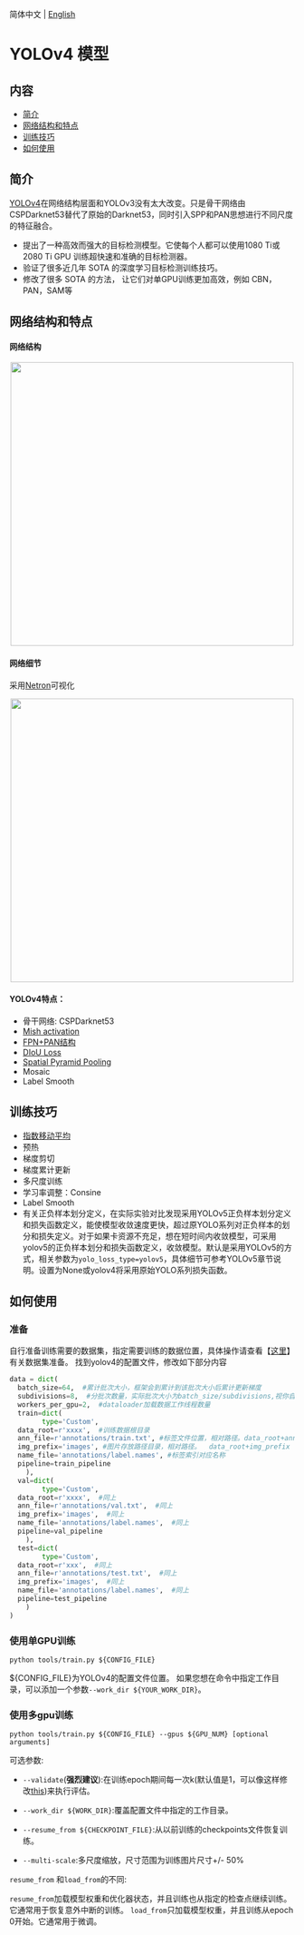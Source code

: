 简体中文 | [English](yolov4.md)

# YOLOv4 模型

## 内容
- [简介](#简介)
- [网络结构和特点](#网络结构和特点)
- [训练技巧](#训练技巧)
- [如何使用](#如何使用)

## 简介

[YOLOv4](https://arxiv.org/abs/2004.10934)在网络结构层面和YOLOv3没有太大改变。只是骨干网络由CSPDarknet53替代了原始的Darknet53，同时引入SPP和PAN思想进行不同尺度的特征融合。

- 提出了一种高效而强大的目标检测模型。它使每个人都可以使用1080 Ti或2080 Ti GPU 训练超快速和准确的目标检测器。
- 验证了很多近几年 SOTA 的深度学习目标检测训练技巧。
- 修改了很多 SOTA 的方法， 让它们对单GPU训练更加高效，例如 CBN，PAN，SAM等

## 网络结构和特点
#### 网络结构
<div align="center">
  <img src="./images/yolov4.png" width=500 />
</div>

#### 网络细节
采用[Netron](https://github.com/lutzroeder/Netron)可视化

<div align="center">
  <img src="./images/yolov4-detail.png" width=500/>
</div>

#### YOLOv4特点：
- 骨干网络: CSPDarknet53
- [Mish activation](https://arxiv.org/abs/1908.08681)
- [FPN+PAN结构](https://arxiv.org/abs/1803.01534)
- [DIoU Loss](https://arxiv.org/pdf/1902.09630.pdf)
- [Spatial Pyramid Pooling](https://arxiv.org/abs/1406.4729)
- Mosaic
-  Label Smooth

## 训练技巧
- [指数移动平均](https://www.tensorflow.org/api_docs/python/tf/train/ExponentialMovingAverage)
- 预热
- 梯度剪切
- 梯度累计更新
- 多尺度训练
- 学习率调整：Consine
- Label Smooth
- 有关正负样本划分定义，在实际实验对比发现采用YOLOv5正负样本划分定义和损失函数定义，能使模型收敛速度更快，超过原YOLO系列对正负样本的划分和损失定义。对于如果卡资源不充足，想在短时间内收敛模型，可采用yolov5的正负样本划分和损失函数定义，收敛模型。默认是采用YOLOv5的方式，相关参数为`yolo_loss_type=yolov5`，具体细节可参考YOLOv5章节说明。设置为None或yolov4将采用原始YOLO系列损失函数。

## 如何使用

### 准备
自行准备训练需要的数据集，指定需要训练的数据位置，具体操作请查看【[这里](INSTALL_cn.md)】有关数据集准备。
找到yolov4的配置文件，修改如下部分内容
```python
data = dict(  
  batch_size=64,  #累计批次大小，框架会到累计到该批次大小后累计更新梯度
  subdivisions=8,  #分批次数量，实际批次大小为batch_size/subdivisions,视你自己的机器配置修改该值大小。如果显存充足该值可设置小一些，如果显存不足，该值可设置大一些。
  workers_per_gpu=2,  #dataloader加载数据工作线程数量
  train=dict(  
        type='Custom',  
  data_root=r'xxxx',  #训练数据根目录
  ann_file=r'annotations/train.txt', #标签文件位置，相对路径。data_root+ann_file
  img_prefix='images', #图片存放路径目录，相对路径。  data_root+img_prefix
  name_file='annotations/label.names', #标签索引对应名称 
  pipeline=train_pipeline  
    ),  
  val=dict(  
        type='Custom',  
  data_root=r'xxxx',  #同上
  ann_file=r'annotations/val.txt',  #同上
  img_prefix='images',  #同上
  name_file='annotations/label.names',  #同上
  pipeline=val_pipeline  
    ),  
  test=dict(  
        type='Custom',  
  data_root=r'xxx',  #同上
  ann_file=r'annotations/test.txt',  #同上
  img_prefix='images',  #同上
  name_file='annotations/label.names',  #同上
  pipeline=test_pipeline  
    )  
)
```

### 使用单GPU训练
```shell
python tools/train.py ${CONFIG_FILE}
```
${CONFIG_FILE}为YOLOv4的配置文件位置。
如果您想在命令中指定工作目录，可以添加一个参数`--work_dir ${YOUR_WORK_DIR}`。

### 使用多gpu训练

```shell
python tools/train.py ${CONFIG_FILE} --gpus ${GPU_NUM} [optional arguments]
```

可选参数:

- `--validate`(**强烈建议**):在训练epoch期间每一次k(默认值是1，可以像这样修改[this](../cfg/yolov4_coco_gpu.py#L138))来执行评估。

- `--work_dir ${WORK_DIR}`:覆盖配置文件中指定的工作目录。

- `--resume_from ${CHECKPOINT_FILE}`:从以前训练的checkpoints文件恢复训练。
- `--multi-scale`:多尺度缩放，尺寸范围为训练图片尺寸+/- 50%

`resume_from` 和`load_from`的不同:

`resume_from`加载模型权重和优化器状态，并且训练也从指定的检查点继续训练。它通常用于恢复意外中断的训练。
`load_from`只加载模型权重，并且训练从epoch 0开始。它通常用于微调。


